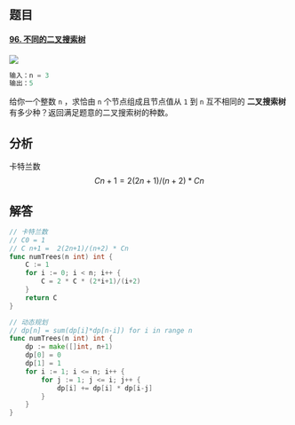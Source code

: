 ## 题目

#### [96. 不同的二叉搜索树](https://leetcode-cn.com/problems/unique-binary-search-trees/)

![](C:\Users\26646\Desktop\牛客网刷题笔记\Pictures\096-不同的二叉搜索树.jpg)

```go
输入：n = 3
输出：5
```

给你一个整数 `n` ，求恰由 `n` 个节点组成且节点值从 `1` 到 `n` 互不相同的 **二叉搜索树** 有多少种？返回满足题意的二叉搜索树的种数。

 

## 分析

卡特兰数
$$
Cn+1 = 2(2n+1)/(n+2) * Cn
$$


## 解答

```go
// 卡特兰数
// C0 = 1
// C n+1 =  2(2n+1)/(n+2) * Cn
func numTrees(n int) int {
    C := 1
    for i := 0; i < n; i++ {
        C = 2 * C * (2*i+1)/(i+2)
    }
    return C
}

// 动态规划
// dp[n] = sum(dp[i]*dp[n-i]) for i in range n 
func numTrees(n int) int {
    dp := make([]int, n+1)
    dp[0] = 0
    dp[1] = 1   
    for i := 1; i <= n; i++ {
        for j := 1; j <= i; j++ {
            dp[i] += dp[i] * dp[i-j]
        }
    } 
}
```

